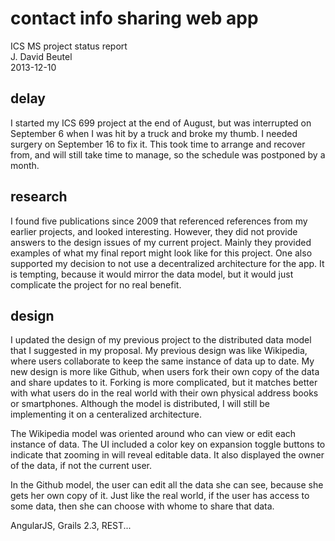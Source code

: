 contact info sharing web app
============================
ICS MS project status report  
J. David Beutel  
2013-12-10


delay
-----

I started my ICS 699 project at the end of August,
but was interrupted on September 6 when I was hit by a truck
and broke my thumb.  I needed surgery on September 16 to fix it.
This took time to arrange and recover from, and will still take
time to manage, so the schedule was postponed by a month.


research
--------

I found five publications since 2009 that referenced references from my
earlier projects, and looked interesting.  However, they did not provide
answers to the design issues of my current project.  Mainly they provided
examples of what my final report might look like for this project.
One also supported my decision to not use a decentralized architecture
for the app.  It is tempting, because it would mirror the data model,
but it would just complicate the project for no real benefit.


design
------

I updated the design of my previous project to the distributed data model
that I suggested in my proposal.  My previous design was like Wikipedia,
where users collaborate to keep the same instance of data up to date.
My new design is more like Github, when users fork their own copy
of the data and share updates to it.  Forking is more complicated,
but it matches better with what users do in the real world with their
own physical address books or smartphones.  Although the model is
distributed, I will still be implementing it on a centeralized
architecture.

The Wikipedia model was oriented around who can view or edit each
instance of data.  The UI included a color key on expansion toggle
buttons to indicate that zooming in will reveal editable data.
It also displayed the owner of the data, if not the current user.

In the Github model, the user can edit all the data she can see,
because she gets her own copy of it.  Just like the real world,
if the user has access to some data, then she can choose with whome
to share that data.

AngularJS, Grails 2.3, REST...
